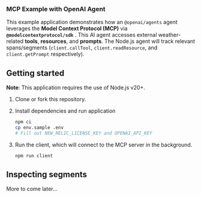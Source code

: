 ### MCP Example with OpenAI Agent

This example application demonstrates how an `@openai/agents` agent leverages the **Model Context Protocol (MCP)** via  **`@modelcontextprotocol/sdk`** . This AI agent accesses external weather-related **tools**, **resources**, and **prompts**. The Node.js agent will track relevant spans/segments (`client.callTool`, `client.readResource`, and `client.getPrompt` respectively).

## Getting started

**Note**: This application requires the use of Node.js v20+.

1. Clone or fork this repository.
2. Install dependencies and run application

   ```zsh
   npm ci
   cp env.sample .env
   # Fill out NEW_RELIC_LICENSE_KEY and OPENAI_API_KEY
   ```
3. Run the client, which will connect to the MCP server in the background.

   ```zsh
   npm run client
   ```

## Inspecting segments

More to come later...
